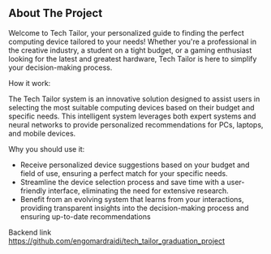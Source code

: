 <!-- ABOUT THE PROJECT -->
## About The Project


Welcome to Tech Tailor, your personalized guide to finding the perfect computing device tailored to your needs! Whether you're a professional in the creative industry, a student on a tight budget, or a gaming enthusiast looking for the latest and greatest hardware, Tech Tailor is here to simplify your decision-making process.

How it work:

The Tech Tailor system is an innovative solution designed to assist users in selecting the most suitable computing devices based on their budget and specific needs. This intelligent system leverages both expert systems and neural networks to provide personalized recommendations for PCs, laptops, and mobile devices.

Why you should use it:
* Receive personalized device suggestions based on your budget and field of use, ensuring a perfect match for your specific needs.
* Streamline the device selection process and save time with a user-friendly interface, eliminating the need for extensive research.
* Benefit from an evolving system that learns from your interactions, providing transparent insights into the decision-making process and ensuring up-to-date recommendations
<!-- :smile: -->
Backend link
https://github.com/engomardraidi/tech_tailor_graduation_project
